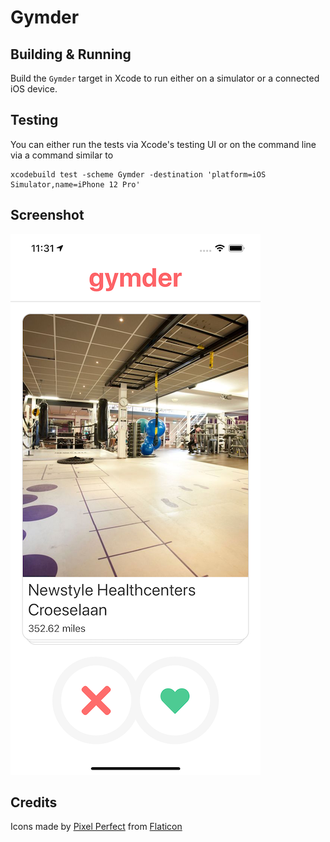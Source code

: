 #  Gymder

## Building & Running

Build the `Gymder` target in Xcode to run either on a simulator or a connected iOS device.

## Testing

You can either run the tests via Xcode's testing UI or on the command line via a command similar to

    xcodebuild test -scheme Gymder -destination 'platform=iOS Simulator,name=iPhone 12 Pro'

## Screenshot 

<kbd>![Screenshot](https://raw.githubusercontent.com/glaukommatos/Gymder/main/screenshot.png "Screenshot")</kbd>

## Credits

Icons made by [Pixel Perfect](https://icon54.com/) from [Flaticon](https://www.flaticon.com)
